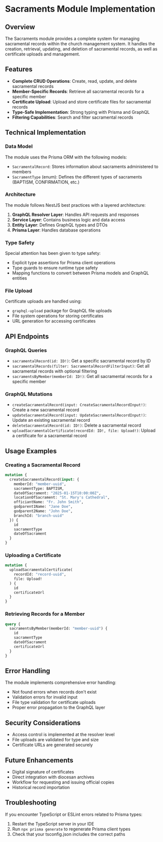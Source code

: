 # Sacraments Module Implementation

## Overview

The Sacraments module provides a complete system for managing sacramental records within the church management system. It handles the creation, retrieval, updating, and deletion of sacramental records, as well as certificate uploads and management.

## Features

- **Complete CRUD Operations**: Create, read, update, and delete sacramental records
- **Member-Specific Records**: Retrieve all sacramental records for a specific member
- **Certificate Upload**: Upload and store certificate files for sacramental records
- **Type-Safe Implementation**: Strong typing with Prisma and GraphQL
- **Filtering Capabilities**: Search and filter sacramental records

## Technical Implementation

### Data Model

The module uses the Prisma ORM with the following models:

- `SacramentalRecord`: Stores information about sacraments administered to members
- `SacramentType` (enum): Defines the different types of sacraments (BAPTISM, CONFIRMATION, etc.)

### Architecture

The module follows NestJS best practices with a layered architecture:

1. **GraphQL Resolver Layer**: Handles API requests and responses
2. **Service Layer**: Contains business logic and data access
3. **Entity Layer**: Defines GraphQL types and DTOs
4. **Prisma Layer**: Handles database operations

### Type Safety

Special attention has been given to type safety:

- Explicit type assertions for Prisma client operations
- Type guards to ensure runtime type safety
- Mapping functions to convert between Prisma models and GraphQL entities

### File Upload

Certificate uploads are handled using:

- `graphql-upload` package for GraphQL file uploads
- File system operations for storing certificates
- URL generation for accessing certificates

## API Endpoints

### GraphQL Queries

- `sacramentalRecord(id: ID!)`: Get a specific sacramental record by ID
- `sacramentalRecords(filter: SacramentalRecordFilterInput)`: Get all sacramental records with optional filtering
- `sacramentsByMember(memberId: ID!)`: Get all sacramental records for a specific member

### GraphQL Mutations

- `createSacramentalRecord(input: CreateSacramentalRecordInput!)`: Create a new sacramental record
- `updateSacramentalRecord(input: UpdateSacramentalRecordInput!)`: Update an existing sacramental record
- `deleteSacramentalRecord(id: ID!)`: Delete a sacramental record
- `uploadSacramentalCertificate(recordId: ID!, file: Upload!)`: Upload a certificate for a sacramental record

## Usage Examples

### Creating a Sacramental Record

```graphql
mutation {
  createSacramentalRecord(input: {
    memberId: "member-uuid",
    sacramentType: BAPTISM,
    dateOfSacrament: "2025-01-15T10:00:00Z",
    locationOfSacrament: "St. Mary's Cathedral",
    officiantName: "Fr. John Smith",
    godparent1Name: "Jane Doe",
    godparent2Name: "John Doe",
    branchId: "branch-uuid"
  }) {
    id
    sacramentType
    dateOfSacrament
  }
}
```

### Uploading a Certificate

```graphql
mutation {
  uploadSacramentalCertificate(
    recordId: "record-uuid",
    file: Upload!
  ) {
    id
    certificateUrl
  }
}
```

### Retrieving Records for a Member

```graphql
query {
  sacramentsByMember(memberId: "member-uuid") {
    id
    sacramentType
    dateOfSacrament
    certificateUrl
  }
}
```

## Error Handling

The module implements comprehensive error handling:

- Not found errors when records don't exist
- Validation errors for invalid input
- File type validation for certificate uploads
- Proper error propagation to the GraphQL layer

## Security Considerations

- Access control is implemented at the resolver level
- File uploads are validated for type and size
- Certificate URLs are generated securely

## Future Enhancements

- Digital signature of certificates
- Direct integration with diocesan archives
- Workflow for requesting and issuing official copies
- Historical record importation

## Troubleshooting

If you encounter TypeScript or ESLint errors related to Prisma types:
1. Restart the TypeScript server in your IDE
2. Run `npx prisma generate` to regenerate Prisma client types
3. Check that your tsconfig.json includes the correct paths
